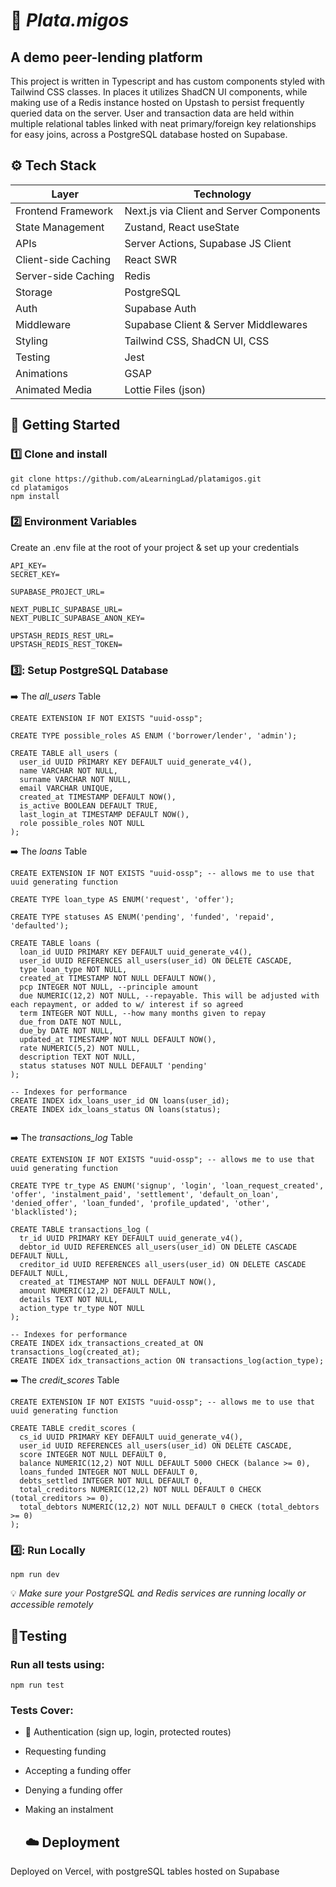 # 💸 *Plata.migos* 

## A demo peer-lending platform  
This project is written in Typescript and has custom components styled with Tailwind CSS classes.
In places it utilizes ShadCN UI components, while making use of a Redis instance hosted on Upstash to persist frequently queried data on the server.
User and transaction data are held within multiple relational tables linked with neat primary/foreign key relationships for easy joins, across a PostgreSQL database hosted on Supabase.

 ## ⚙️ Tech Stack
| **Layer**          | **Technology**             |
|---------------------|----------------------------|
| Frontend Framework    | Next.js via Client and Server Components      |
| State Management    | Zustand, React useState      |
| APIs    | Server Actions, Supabase JS Client      |
| Client-side Caching   | React SWR     |
| Server-side Caching   | Redis     |
| Storage    | PostgreSQL      |
| Auth    | Supabase Auth    |
| Middleware   | Supabase Client & Server Middlewares   |
| Styling    | Tailwind CSS, ShadCN UI, CSS    |
| Testing    | Jest    |
| Animations    | GSAP    |
| Animated Media    | Lottie Files (json)    |

## 🚀 Getting Started
### :one: Clone and install
```
git clone https://github.com/aLearningLad/platamigos.git
cd platamigos
npm install
```

### :two: Environment Variables
Create an .env file at the root of your project & set up your credentials
```
API_KEY=
SECRET_KEY=

SUPABASE_PROJECT_URL=

NEXT_PUBLIC_SUPABASE_URL=
NEXT_PUBLIC_SUPABASE_ANON_KEY=

UPSTASH_REDIS_REST_URL=
UPSTASH_REDIS_REST_TOKEN=
```

### 3️⃣: Setup PostgreSQL Database

➡️ The *all_users* Table 
```
CREATE EXTENSION IF NOT EXISTS "uuid-ossp";

CREATE TYPE possible_roles AS ENUM ('borrower/lender', 'admin');

CREATE TABLE all_users (
  user_id UUID PRIMARY KEY DEFAULT uuid_generate_v4(),
  name VARCHAR NOT NULL,
  surname VARCHAR NOT NULL,
  email VARCHAR UNIQUE,
  created_at TIMESTAMP DEFAULT NOW(),
  is_active BOOLEAN DEFAULT TRUE,
  last_login_at TIMESTAMP DEFAULT NOW(),
  role possible_roles NOT NULL
);

```

➡️ The *loans* Table
```
CREATE EXTENSION IF NOT EXISTS "uuid-ossp"; -- allows me to use that uuid generating function

CREATE TYPE loan_type AS ENUM('request', 'offer');

CREATE TYPE statuses AS ENUM('pending', 'funded', 'repaid', 'defaulted');

CREATE TABLE loans (
  loan_id UUID PRIMARY KEY DEFAULT uuid_generate_v4(), 
  user_id UUID REFERENCES all_users(user_id) ON DELETE CASCADE,
  type loan_type NOT NULL,
  created_at TIMESTAMP NOT NULL DEFAULT NOW(),
  pcp INTEGER NOT NULL, --principle amount
  due NUMERIC(12,2) NOT NULL, --repayable. This will be adjusted with each repayment, or added to w/ interest if so agreed
  term INTEGER NOT NULL, --how many months given to repay
  due_from DATE NOT NULL, 
  due_by DATE NOT NULL,
  updated_at TIMESTAMP NOT NULL DEFAULT NOW(),
  rate NUMERIC(5,2) NOT NULL,
  description TEXT NOT NULL,
  status statuses NOT NULL DEFAULT 'pending'
);

-- Indexes for performance
CREATE INDEX idx_loans_user_id ON loans(user_id);
CREATE INDEX idx_loans_status ON loans(status);


```

➡️ The *transactions_log* Table
```
CREATE EXTENSION IF NOT EXISTS "uuid-ossp"; -- allows me to use that uuid generating function

CREATE TYPE tr_type AS ENUM('signup', 'login', 'loan_request_created', 'offer', 'instalment_paid', 'settlement', 'default_on_loan', 'denied_offer', 'loan_funded', 'profile_updated', 'other', 'blacklisted');

CREATE TABLE transactions_log (
  tr_id UUID PRIMARY KEY DEFAULT uuid_generate_v4(),
  debtor_id UUID REFERENCES all_users(user_id) ON DELETE CASCADE DEFAULT NULL,
  creditor_id UUID REFERENCES all_users(user_id) ON DELETE CASCADE DEFAULT NULL,
  created_at TIMESTAMP NOT NULL DEFAULT NOW(),
  amount NUMERIC(12,2) DEFAULT NULL,
  details TEXT NOT NULL,
  action_type tr_type NOT NULL
);

-- Indexes for performance
CREATE INDEX idx_transactions_created_at ON transactions_log(created_at);
CREATE INDEX idx_transactions_action ON transactions_log(action_type);
```

➡️ The *credit_scores* Table 
```
CREATE EXTENSION IF NOT EXISTS "uuid-ossp"; -- allows me to use that uuid generating function

CREATE TABLE credit_scores (
  cs_id UUID PRIMARY KEY DEFAULT uuid_generate_v4(),
  user_id UUID REFERENCES all_users(user_id) ON DELETE CASCADE,
  score INTEGER NOT NULL DEFAULT 0,
  balance NUMERIC(12,2) NOT NULL DEFAULT 5000 CHECK (balance >= 0),
  loans_funded INTEGER NOT NULL DEFAULT 0,
  debts_settled INTEGER NOT NULL DEFAULT 0,
  total_creditors NUMERIC(12,2) NOT NULL DEFAULT 0 CHECK (total_creditors >= 0),
  total_debtors NUMERIC(12,2) NOT NULL DEFAULT 0 CHECK (total_debtors >= 0)
);
```


### 4️⃣: Run Locally
```
npm run dev
```
💡 *Make sure your PostgreSQL and Redis services are running locally or accessible remotely*

## 🧪Testing
### Run all tests using:
```
npm run test
```

### Tests Cover:  
* 🔐 Authentication (sign up, login, protected routes)
* Requesting funding
* Accepting a funding offer
* Denying a funding offer
* Making an instalment

  ## ☁️ Deployment
Deployed on Vercel, with postgreSQL tables hosted on Supabase





